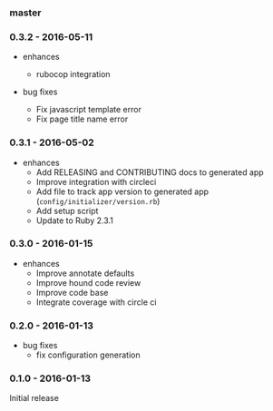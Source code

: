 ### master

### 0.3.2 - 2016-05-11

* enhances
    * rubocop integration

* bug fixes
    * Fix javascript template error
    * Fix page title name error
    
### 0.3.1 - 2016-05-02

* enhances
    * Add RELEASING and CONTRIBUTING docs to generated app
    * Improve integration with circleci
    * Add file to track app version to generated app (`config/initializer/version.rb`)
    * Add setup script
    * Update to Ruby 2.3.1

### 0.3.0 - 2016-01-15

* enhances
    * Improve annotate defaults
    * Improve hound code review
    * Improve code base
    * Integrate coverage with circle ci

### 0.2.0 - 2016-01-13

* bug fixes
    * fix configuration generation
        
### 0.1.0 - 2016-01-13

Initial release
